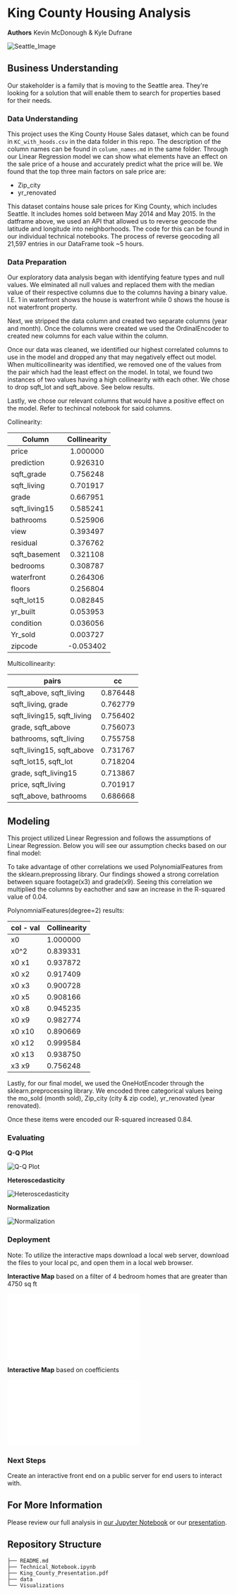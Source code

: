 # King County Housing Analysis

**Authors** Kevin McDonough & Kyle Dufrane

![Seattle_Image](Visualizations/Seattle.jpeg)


## Business Understanding

Our stakeholder is a family that is moving to the Seattle area. They're looking for a solution that will enable them to search for properties based for their needs.  


### Data Understanding

This project uses the King County House Sales dataset, which can be found in  `KC_with_hoods.csv` in the data folder in this repo. The description of the column names can be found in `column_names.md` in the same folder. Through our Linear Regression model we can show what elements have an effect on the sale price of a house and accurately predict what the price will be. We found that the top three main factors on sale price are:

* Zip_city
* yr_renovated

This dataset contains house sale prices for King County, which includes Seattle. It includes homes sold between May 2014 and May 2015. In the datframe above, we used an API that allowed us to reverse geocode the latitude and longitude into neighborhoods. The code for this can be found in our individual technical notebooks. The process of reverse geocoding all 21,597 entries in our DataFrame took ~5 hours.
 

### Data Preparation

Our exploratory data analysis began with identifying feature types and null values. We elminated all null values and replaced them with the median value of their respective columns due to the columns having a binary value. I.E. 1 in waterfront shows the house is waterfront while 0 shows the  house is not waterfront property. 

Next, we stripped the data column and created two separate columns (year and month). Once the columns were created we used the OrdinalEncoder to created new columns for each value within the column.

Once our data was cleaned, we identified our highest correlated columns to use in the model and dropped any that may negatively effect out model. When multicollinearity was identified, we removed one of the values from the pair which had the least effect on the model. In total, we found two instances of two values having a high collinearity with each other. We chose to drop sqft_lot and sqft_above. See below results.

Lastly, we chose our relevant columns that would have a positive effect on the model. Refer to techincal notebook for said columns. 


Collinearity:

|  Column        | Collinearity |
|----------------|:------------:|
| price          |   1.000000   |
| prediction     |   0.926310   |
| sqft_grade     |   0.756248   |
| sqft_living    |   0.701917   |
| grade          |   0.667951   |
| sqft_living15  |   0.585241   |
| bathrooms      |   0.525906   | 
| view           |   0.393497   |
| residual       |   0.376762   | 
| sqft_basement  |   0.321108   | 
| bedrooms       |   0.308787   | 
| waterfront     |   0.264306   |
| floors         |   0.256804   |
| sqft_lot15     |   0.082845   |
| yr_built       |   0.053953   |
| condition      |   0.036056   |
| Yr_sold        |   0.003727   | 
| zipcode        |  -0.053402   |


Multicollinearity:

| pairs                      | cc            |
| ---------------------------|:-------------:| 
| sqft_above, sqft_living    |   0.876448    |
| sqft_living, grade         |   0.762779    |
| sqft_living15, sqft_living |   0.756402    |
| grade, sqft_above          |   0.756073    |
| bathrooms, sqft_living     |   0.755758    |
| sqft_living15, sqft_above  |   0.731767    |
| sqft_lot15, sqft_lot       |   0.718204    |
| grade, sqft_living15       |   0.713867    |
| price, sqft_living         |   0.701917    |
| sqft_above, bathrooms      |   0.686668    |




## Modeling

This project utilized Linear Regression and follows the assumptions of Linear Regression. Below you will see our assumption checks based on our final model:

To take advantage of other correlations we used PolynomialFeatures from the sklearn.preprossing library. Our findings showed a strong correlation between square footage(x3) and grade(x9). Seeing this correlation we multiplied the columns by eachother and saw an increase in the R-squared value of 0.04.

PolynomnialFeatures(degree=2) results:



|col - val| Collinearity |
|---------|--------------|
| x0      |  1.000000    |
| x0^2    |  0.839331    |
| x0 x1   |  0.937872    |
| x0 x2   |  0.917409    |
| x0 x3   |  0.900728    |
| x0 x5   |  0.908166    |
| x0 x8   |  0.945235    |
| x0 x9   |  0.982774    |
| x0 x10  |  0.890669    | 
| x0 x12  |  0.999584    |
| x0 x13  |  0.938750    |
| x3 x9   |  0.756248    |

Lastly, for our final model, we used the OneHotEncoder through the sklearn.preprocessing library. We encoded three categorical values being the mo_sold (month sold), Zip_city (city & zip code), yr_renovated (year renovated). 

Once these items were encoded our R-squared increased 0.84.


### Evaluating


**Q-Q Plot**

![Q-Q Plot](Visualizations/qqplot.png)

**Heteroscedasticity**

![Heteroscedasticity](Visualizations/heter.png)

**Normalization**

![Normalization](Visualizations/residuals_hist.png)


### Deployment

Note: To utilize the interactive maps download a local web server, download the files to your local pc, and open them in a local web browser. 

**Interactive Map** based on a filter of 4 bedroom homes that are greater than 4750 sq ft

![Folium Map](Visualizations/Folium_map.html)


**Interactive Map** based on coefficients

![Coefficient Map](Visualizations/choro_map.html)


### Next Steps

Create an interactive front end on a public server for end users to interact with.

## For More Information

Please review our full analysis in [our Jupyter Notebook](final_notebook.ipynb) or our [presentation](final_presentation.pdf).



## Repository Structure

```
├── README.md                          
├── Technical_Notebook.ipynb   
├── King_County_Presentation.pdf         
├── data                            
└── Visualizations
```